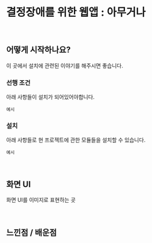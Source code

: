 # 결정장애를 위한 웹앱 : 아무거나

<br/>

## 어떻게 시작하나요?

이 곳에서 설치에 관련된 이야기를 해주시면 좋습니다.

### 선행 조건

아래 사항들이 설치가 되어있어야합니다.

```
예시
```

### 설치

아래 사항들로 현 프로젝트에 관한 모듈들을 설치할 수 있습니다.

```
예시
```

<br/>

## 화면 UI

화면 UI를 이미지로 표현하는 곳

<br/>

## 느낀점 / 배운점
